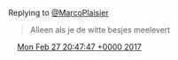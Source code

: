 Replying to [@MarcoPlaisier](https://twitter.com/@MarcoPlaisier/status/836249490692648962)

> Alleen als je de witte besjes meelevert

<img src="../../media/tweet.ico" width="12" /> [Mon Feb 27 20:47:47 +0000 2017](https://twitter.com/DromerDenker/status/836316925173121024)